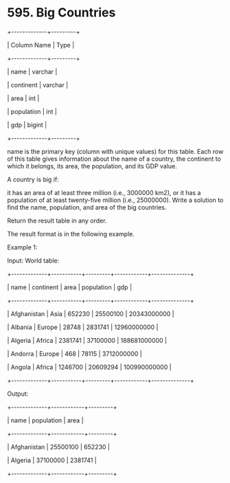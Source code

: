 # 595. Big Countries

+-------------+---------+

| Column Name | Type |

+-------------+---------+

| name | varchar |

| continent | varchar |

| area | int |

| population | int |

| gdp | bigint |

+-------------+---------+

name is the primary key (column with unique values) for this table.
Each row of this table gives information about the name of a country, the continent to which it belongs, its area, the population, and its GDP value.

A country is big if:

it has an area of at least three million (i.e., 3000000 km2), or
it has a population of at least twenty-five million (i.e., 25000000).
Write a solution to find the name, population, and area of the big countries.

Return the result table in any order.

The result format is in the following example.

Example 1:

Input:
World table:

+-------------+-----------+---------+------------+--------------+

| name | continent | area | population | gdp |

+-------------+-----------+---------+------------+--------------+

| Afghanistan | Asia | 652230 | 25500100 | 20343000000 |

| Albania | Europe | 28748 | 2831741 | 12960000000 |

| Algeria | Africa | 2381741 | 37100000 | 188681000000 |

| Andorra | Europe | 468 | 78115 | 3712000000 |

| Angola | Africa | 1246700 | 20609294 | 100990000000 |

+-------------+-----------+---------+------------+--------------+

Output:

+-------------+------------+---------+

| name | population | area |

+-------------+------------+---------+

| Afghanistan | 25500100 | 652230 |

| Algeria | 37100000 | 2381741 |

+-------------+------------+---------+
